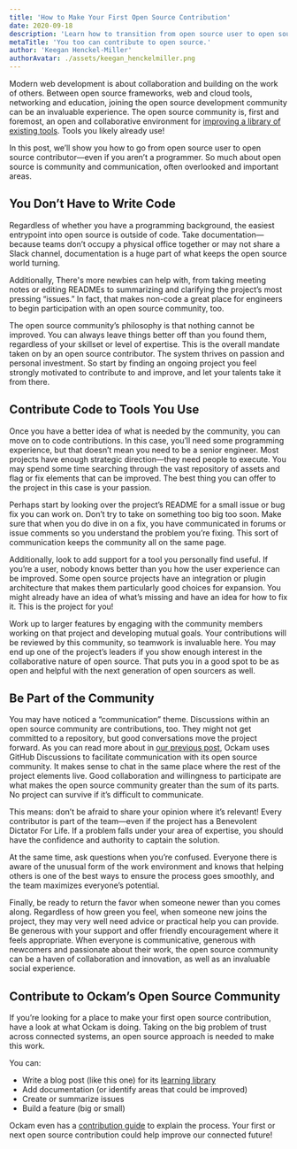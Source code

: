 ```yaml
---
title: 'How to Make Your First Open Source Contribution'
date: 2020-09-18
description: 'Learn how to transition from open source user to open source contributor.'
metaTitle: 'You too can contribute to open source.'
author: 'Keegan Henckel-Miller'
authorAvatar: ./assets/keegan_henckelmiller.png
---
```


Modern web development is about collaboration and building on the work of others. Between open source frameworks, web and cloud tools, networking and education, joining the open source development community can be an invaluable experience. The open source community is, first and foremost, an open and collaborative environment for [improving a library of existing tools](https://www.ockam.io/learn/blog/why_we_love_open_source). Tools you likely already use!

In this post, we’ll show you how to go from open source user to open source contributor—even if you aren’t a programmer. So much about open source is community and communication, often overlooked and important areas.

## You Don’t Have to Write Code

Regardless of whether you have a programming background, the easiest entrypoint into open source is outside of code. Take documentation—because teams don’t occupy a physical office together or may not share a Slack channel, documentation is a huge part of what keeps the open source world turning.

Additionally, There's more newbies can help with, from taking meeting notes or editing READMEs to summarizing and clarifying the project’s most pressing “issues.” In fact, that makes non-code a great place for engineers to begin participation with an open source community, too.

The open source community’s philosophy is that nothing cannot be improved. You can always leave things better off than you found them, regardless of your skillset or level of expertise. This is the overall mandate taken on by an open source contributor. The system thrives on passion and personal investment. So start by finding an ongoing project you feel strongly motivated to contribute to and improve, and let your talents take it from there.

## Contribute Code to Tools You Use

Once you have a better idea of what is needed by the community, you can move on to code contributions. In this case, you’ll need some programming experience, but that doesn’t mean you need to be a senior engineer. Most projects have enough strategic direction—they need people to execute. You may spend some time searching through the vast repository of assets and flag or fix elements that can be improved. The best thing you can offer to the project in this case is your passion.

Perhaps start by looking over the project’s README for a small issue or bug fix you can work on. Don’t try to take on something too big too soon. Make sure that when you do dive in on a fix, you have communicated in forums or issue comments so you understand the problem you’re fixing. This sort of communication keeps the community all on the same page.

Additionally, look to add support for a tool you personally find useful. If you’re a user, nobody knows better than you how the user experience can be improved. Some open source projects have an integration or plugin architecture that makes them particularly good choices for expansion. You might already have an idea of what’s missing and have an idea for how to fix it. This is the project for you!

Work up to larger features by engaging with the community members working on that project and developing mutual goals. Your contributions will be reviewed by this community, so teamwork is invaluable here. You may end up one of the project’s leaders if you show enough interest in the collaborative nature of open source. That puts you in a good spot to be as open and helpful with the next generation of open sourcers as well.

## Be Part of the Community

You may have noticed a “communication” theme. Discussions within an open source community are contributions, too. They might not get committed to a repository, but good conversations move the project forward. As you can read more about in [our previous post](https://www.ockam.io/learn/blog/where_should_open_source_communities_chat), Ockam uses GitHub Discussions to facilitate communication with its open source community. It makes sense to chat in the same place where the rest of the project elements live. Good collaboration and willingness to participate are what makes the open source community greater than the sum of its parts. No project can survive if it’s difficult to communicate.

This means: don’t be afraid to share your opinion where it’s relevant! Every contributor is part of the team—even if the project has a Benevolent Dictator For Life. If a problem falls under your area of expertise, you should have the confidence and authority to captain the solution.

At the same time, ask questions when you’re confused. Everyone there is aware of the unusual form of the work environment and knows that helping others is one of the best ways to ensure the process goes smoothly, and the team maximizes everyone’s potential.

Finally, be ready to return the favor when someone newer than you comes along. Regardless of how green you feel, when someone new joins the project, they may very well need advice or practical help you can provide. Be generous with your support and offer friendly encouragement where it feels appropriate. When everyone is communicative, generous with newcomers and passionate about their work, the open source community can be a haven of collaboration and innovation, as well as an invaluable social experience.

## Contribute to Ockam’s Open Source Community

If you’re looking for a place to make your first open source contribution, have a look at what Ockam is doing. Taking on the big problem of trust across connected systems, an open source approach is needed to make this work.

You can:

- Write a blog post (like this one) for its [learning library](https://www.ockam.io/learn)
- Add documentation (or identify areas that could be improved)
- Create or summarize issues
- Build a feature (big or small)

Ockam even has a [contribution guide](https://www.ockam.io/learn/how-to-guides/contributing/CONTRIBUTING/) to explain the process. Your first or next open source contribution could help improve our connected future!
